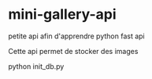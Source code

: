 # mini-gallery-api
petite api afin d'apprendre python fast api

Cette api permet de stocker des images

python init_db.py